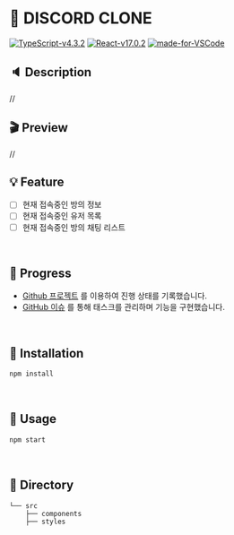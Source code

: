 # :tada: DISCORD CLONE

[![TypeScript-v4.3.2](https://img.shields.io/badge/TypeScript-v4.3.2-007ACC.svg)](https://www.typescriptlang.org/)
[![React-v17.0.2](https://img.shields.io/badge/React-v17.0.2-61DAFB.svg?logo=react)](https://reactjs.org/)
[![made-for-VSCode](https://img.shields.io/badge/Made%20for-VSCode-007ACC.svg)](https://code.visualstudio.com/)
<!-- [![Redux-v4.0.5](https://img.shields.io/badge/Redux-v4.0.5-764ABC.svg?logo=redux)](https://redux.js.org/) -->

## :speaker: Description
//

## :clapper: Preview
//

## :bulb: Feature

- [ ] 현재 접속중인 방의 정보
- [ ] 현재 접속중인 유저 목록
- [ ] 현재 접속중인 방의 채팅 리스트
<br />

## :bookmark: Progress
- [Github 프로젝트](https://github.com/FRONT-JB/discord-clone/projects) 를 이용하여 진행 상태를 기록했습니다. <br />
- [GitHub 이슈](https://github.com/FRONT-JB/discord-clone/issues) 를 통해 태스크를 관리하며 기능을 구현했습니다.
<br />

## :electric_plug: Installation
```javascript
npm install
```

<br />

## :battery: Usage
```javascript
npm start
```

<br />

## :open_file_folder: Directory
```
└── src
    ├── components
    ├── styles
```

<!--     ├── models
    ├── pages
    ├── reducers
    ├── routes
    └── services -->
<br />
